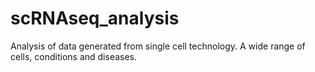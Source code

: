 # scRNAseq_analysis
Analysis of data generated from single cell technology. A wide range of cells, conditions and diseases.
